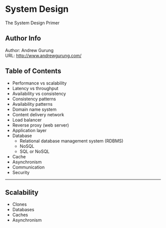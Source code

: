 # System Design
The System Design Primer

Author Info
-----------
Author: Andrew Gurung <br>
URL: http://www.andrewgurung.com/

Table of Contents
-----------------
- Performance vs scalability
- Latency vs throughput
- Availability vs consistency
- Consistency patterns
- Availability patterns
- Domain name system
- Content delivery network
- Load balancer
- Reverse proxy (web server)
- Application layer
- Database
	- Relational database management system (RDBMS)
	- NoSQL
	- SQL or NoSQL
- Cache
- Asynchronism
- Communication
- Security
-----------------

## Scalability
- Clones
- Databases
- Caches
- Asynchronism
